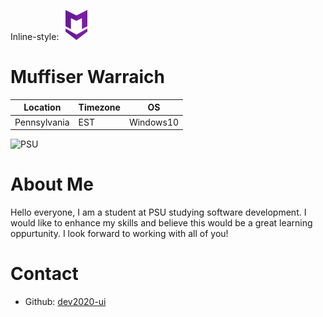 Inline-style: 
![alt text](https://github.com/adam-p/markdown-here/raw/master/src/common/images/icon48.png "Logo")
# Muffiser Warraich

Location | Timezone | OS
-------- | -------- | --
Pennsylvania | EST | Windows10

![PSU](https://i0.wp.com/images.onwardstate.com/uploads/2014/02/NittanyLionLogo.jpg?fit=775%2C491&ssl=1)


# About Me
Hello everyone, I am a student at PSU studying software development. I would like to enhance my skills and believe this would be a great learning oppurtunity.
I look forward to working with all of you!

# Contact
  * Github: [dev2020-ui](https://github.com/dev2020-ui)
